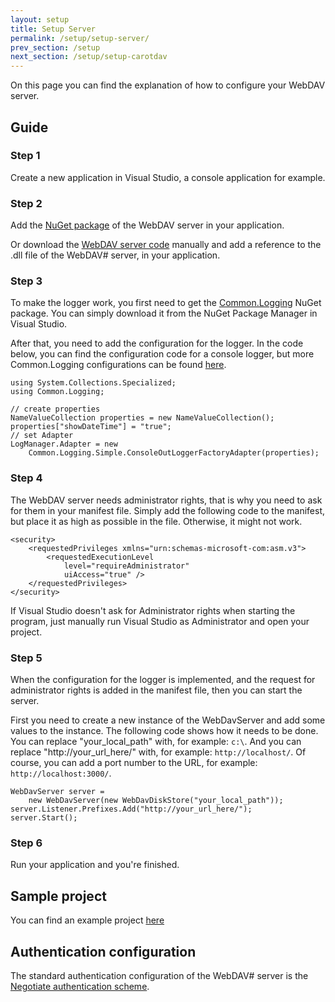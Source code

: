 ```yaml
---
layout: setup
title: Setup Server
permalink: /setup/setup-server/
prev_section: /setup
next_section: /setup/setup-carotdav
---
```


On this page you can find the explanation of how to configure your WebDAV server.

## Guide ##

### Step 1 ###

Create a new application in Visual Studio, a console application for example.

### Step 2 ###

Add the [NuGet package][5] of the WebDAV server in your application.

Or download the [WebDAV server code][6] manually and add a reference to the .dll file of the WebDAV# server, in your application.

### Step 3 ###

To make the logger work, you first need to get the [Common.Logging][1] NuGet package.
You can simply download it from the NuGet Package Manager in Visual Studio.

After that, you need to add the configuration for the logger.
In the code below, you can find the configuration code for a console logger,
but more Common.Logging configurations can be found [here][2].

    using System.Collections.Specialized;
    using Common.Logging;

    // create properties
    NameValueCollection properties = new NameValueCollection();
    properties["showDateTime"] = "true";
    // set Adapter
    LogManager.Adapter = new 
        Common.Logging.Simple.ConsoleOutLoggerFactoryAdapter(properties);

### Step 4 ###

The WebDAV server needs administrator rights, that is why you need to ask for them in your manifest file.
Simply add the following code to the manifest, but place it as high as possible in the file.
Otherwise, it might not work.

    <security>
        <requestedPrivileges xmlns="urn:schemas-microsoft-com:asm.v3">
            <requestedExecutionLevel
                level="requireAdministrator"
                uiAccess="true" />
        </requestedPrivileges>
    </security>

If Visual Studio doesn't ask for Administrator rights when starting the program, 
just manually run Visual Studio as Administrator and open your project. 

### Step 5 ###

When the configuration for the logger is implemented,
and the request for administrator rights is added in the manifest file,
then you can start the server.

First you need to create a new instance of the WebDavServer and add some values to the instance.
The following code shows how it needs to be done.
You can replace "your_local_path" with, for example: `c:\`.
And you can replace "http://your_url_here/" with, for example: `http://localhost/`.
Of course, you can add a port number to the URL, for example: `http://localhost:3000/`.

    WebDavServer server =
        new WebDavServer(new WebDavDiskStore("your_local_path"));
    server.Listener.Prefixes.Add("http://your_url_here/");
    server.Start();

### Step 6 ###

Run your application and you're finished.

## Sample project ##

You can find an example project [here][3]

## Authentication configuration ##

The standard authentication configuration of the WebDAV# server is the [Negotiate authentication scheme][4].


  [1]: http://netcommon.sourceforge.net/
  [2]: http://netcommon.sourceforge.net/docs/2.1.0/reference/html/ch01.html#logging-configuring-in-code
  [3]: https://github.com/WebDAVSharp/Example
  [4]: http://msdn.microsoft.com/en-us/library/system.net.authenticationschemes(v=vs.110).aspx
  [5]: https://www.nuget.org/packages/WebDAVSharp.Server/
  [6]: https://github.com/WebDAVSharp/WebDAVSharp.Server
